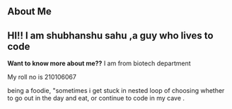 ## About Me

**HI!!** I am shubhanshu sahu ,a guy who lives to code
-------------------------------------------------------

**Want to know more about me??**
I am from biotech department

My roll no is 210106067

being a foodie, "sometimes i get stuck in nested loop of choosing whether to go out in the day and eat, or continue to code
in my cave .





